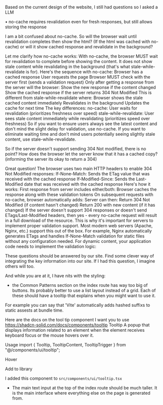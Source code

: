 Based on the current design of the website, I still had questions so I asked a LLM

• no-cache requires revalidation even for fresh responses, but still allows storing the response

I am a bit confused about no-cache. So will the browser wait until revalidation completes then show the html? (If the html was cached with no-cache) or will it show cached response and revalidate in the background?

Let me clarify how no-cache works:
With no-cache, the browser MUST wait for revalidation to complete before showing the content. It does not show stale content while revalidating in the background (that's what stale-while-revalidate is for).
Here's the sequence with no-cache:
Browser has a cached response
User requests the page
Browser MUST check with the server first (sends a validation request)
Only after getting a response from the server will the browser:
Show the new response if the content changed
Show the cached response if the server returns 304 Not Modified
This is different from stale-while-revalidate where:
Browser shows the stale cached content immediately
Revalidates in the background
Updates the cache for next time
The key differences:
no-cache: User waits for revalidation (prioritizes freshness over speed)
stale-while-revalidate: User sees stale content immediately while revalidating (prioritizes speed over freshness)
So if you want to ensure users always see the latest content and don't mind the slight delay for validation, use no-cache. If you want to eliminate waiting time and don't mind users potentially seeing slightly stale content, use stale-while-revalidate.

So if the server doesn't support sending 304 Not modified, there is no point? How does the browser let the server know that it has a cached copy? (informing the server its okay to return a 304)

Great question! The browser uses two main HTTP headers to enable 304 Not Modified responses:
If-None-Match: Sends the ETag value that was received with the cached response
If-Modified-Since: Sends the Last-Modified date that was received with the cached response
Here's how it works:
First response from server includes either/both:
Browser caches the response along with these validation tokens
On subsequent requests with no-cache, browser automatically adds:
Server can then:
Return 304 Not Modified (if content hasn't changed)
Return 200 with new content (if it has changed)
If the server doesn't support 304 responses or doesn't send ETags/Last-Modified headers, then yes - every no-cache request will result in a full download of the resource. This is why it's important for servers to implement proper validation support.
Most modern web servers (Apache, Nginx, etc.) support this out of the box. For example, Nginx automatically generates ETags and handles If-None-Match validation for static files without any configuration needed.
For dynamic content, your application code needs to implement the validation logic:

These questions should be answered by our site. Find some clever way of integrating the key information into our site. If I had this question, I imagine others will too.

And while you are at it, I have nits with the styling:

- the Common Patterns section on the index route has way too big of buttons. Its probably better to use a list layout instead of a grid. Each of these should have a tooltip that explains when you might want to use it.

For example you can say that 'Vite' automatically adds hashed suffixs to static assests at bundle time.

Here are the docs on the tool tip component I want you to use
https://shadcn-solid.com/docs/components/tooltip
Tooltip
A popup that displays information related to an element when the element receives keyboard focus or the mouse hovers over it.

Usage
import { Tooltip, TooltipContent, TooltipTrigger } from "@/components/ui/tooltip";

<Tooltip>
  <TooltipTrigger>Hover</TooltipTrigger>
  <TooltipContent>
    <p>Add to library</p>
  </TooltipContent>
</Tooltip>

I added this component to `src/components/ui/tooltip.tsx`

- The main text input at the top of the index route should be much taller. It is the main interface where everything else on the page is generated from.
